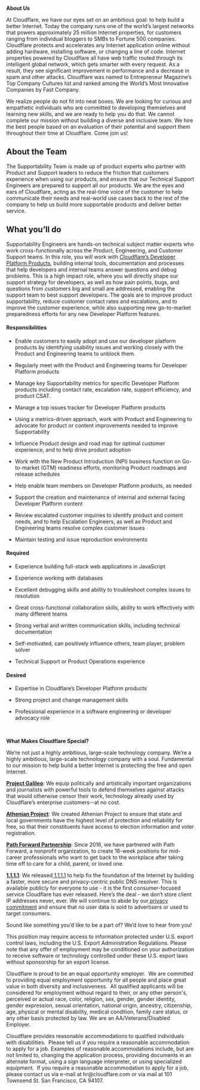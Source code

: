 <div class="content-intro">
	<div><strong>About Us</strong></div>
	<div>
		<p><span style="font-weight: 400;">At Cloudflare, we have our eyes set on an ambitious goal: to help build a better Internet. Today the company runs one of the world’s largest networks that powers approximately 25 million Internet properties, for customers ranging from individual bloggers to SMBs to Fortune 500 companies. Cloudflare protects and accelerates any Internet application online without adding hardware, installing software, or changing a line of code. Internet properties powered by Cloudflare all have web traffic routed through its intelligent global network, which gets smarter with every request. As a result, they see significant improvement in performance and a decrease in spam and other attacks. Cloudflare was named to Entrepreneur Magazine’s Top Company Cultures list and ranked among the World’s Most Innovative Companies by Fast Company.</span><span style="font-weight: 400;">&nbsp;</span></p>
		<p><span style="font-weight: 400;">We realize people do not fit into neat boxes. We are looking for curious and empathetic individuals who are committed to developing themselves and learning new skills, and we are ready to help you do that. We cannot complete our mission without building a diverse and inclusive team. We hire the best people based on an evaluation of their potential and support them throughout their time at Cloudflare. Come join us!&nbsp;</span></p>
	</div>
</div>
<h2>About the Team</h2>
<p>The Supportability Team is made up of product experts who partner with Product and Support leaders to reduce the friction that customers experience when using our products, and ensure that our Technical Support Engineers are prepared to support all our products. We are the eyes and ears of Cloudflare, acting as the real-time voice of the customer to help communicate their needs and real-world use cases back to the rest of the company to help us build more supportable products and deliver better service.</p>
<h2>What you’ll do</h2>
<p>Supportability Engineers are hands-on technical subject matter experts who work cross-functionally across the Product, Engineering, and Customer Support teams. In this role, you will work with <a href="https://www.cloudflare.com/developer-platform/products/">Cloudflare’s Developer Platform Products</a>, building internal tools, documentation and processes that help developers and internal teams answer questions and debug problems. This is a high impact role, where you will directly shape our support strategy for developers, as well as how pain points, bugs, and questions from customers big and small are addressed, enabling the support team to best support developers. The goals are to improve product supportability, reduce customer contact rates and escalations, and to improve the customer experience, while also supporting new go-to-market preparedness efforts for any new Developer Platform features.</p>
<h4>Responsibilities</h4>
<ul>
	<li>
		<p>Enable customers to easily adopt and use our developer platform products by identifying usability issues and working closely with the Product and Engineering teams to unblock them.</p>
	</li>
	<li>
		<p>Regularly meet with the Product and Engineering teams for Developer Platform products</p>
	</li>
	<li>
		<p>Manage key Supportability metrics for specific Developer Platform products including contact rate, escalation rate, support efficiency, and product CSAT.&nbsp;</p>
	</li>
	<li>
		<p>Manage a top issues tracker for Developer Platform products&nbsp;</p>
	</li>
	<li>
		<p>Using a metrics-driven approach, work with Product and Engineering to advocate for product or content improvements needed to improve Supportability</p>
	</li>
	<li>
		<p>Influence Product design and road map for optimal customer experience, and to help drive product adoption</p>
	</li>
	<li>
		<p>Work with the New Product Introduction (NPI) business function on Go-to-market (GTM) readiness efforts, monitoring Product roadmaps and release schedules</p>
	</li>
	<li>
		<p>Help enable team members on Developer Platform products, as needed</p>
	</li>
	<li>
		<p>Support the creation and maintenance of internal and external facing Developer Platform content</p>
	</li>
	<li>
		<p>Review escalated customer inquiries to identify product and content needs, and to help Escalation Engineers, as well as Product and Engineering teams resolve complex customer issues</p>
	</li>
	<li>
		<p>Maintain testing and issue reproduction environments</p>
	</li>
</ul>
<h4>Required&nbsp;</h4>
<ul>
	<li>
		<p>Experience building full-stack web applications in JavaScript</p>
	</li>
	<li>
		<p>Experience working with databases</p>
	</li>
	<li>
		<p>Excellent debugging skills and ability to troubleshoot complex issues to resolution</p>
	</li>
	<li>
		<p>Great cross-functional collaboration skills, ability to work effectively with many different teams</p>
	</li>
	<li>
		<p>Strong verbal and written communication skills, including technical documentation&nbsp;</p>
	</li>
	<li>
		<p>Self-motivated, can positively influence others, team player, problem solver</p>
	</li>
	<li>
		<p>Technical Support or Product Operations experience</p>
	</li>
</ul>
<h4>Desired</h4>
<ul>
	<li>
		<p>Expertise in Cloudflare’s Developer Platform products</p>
	</li>
	<li>
		<p>Strong project and change management skills</p>
	</li>
	<li>
		<p>Professional experience in a software engineering or developer advocacy role</p>
	</li>
</ul>
<p>&nbsp;</p>
<div class="content-conclusion">
	<p><strong>What Makes Cloudflare Special?</strong></p>
	<p><span style="font-weight: 400;">We’re not just a highly ambitious, large-scale technology company. We’re a highly ambitious, large-scale technology company with a soul. Fundamental to our mission to help build a better Internet is protecting the free and open Internet.</span></p>
	<p><a href="https://blog.cloudflare.com/protecting-free-expression-online/"><strong>Project Galileo</strong></a><span style="font-weight: 400;">: We equip politically and artistically important organizations and journalists with powerful tools to defend themselves against attacks that would otherwise censor their work, technology already used by Cloudflare’s enterprise customers--at no cost.</span></p>
	<p><strong><a href="https://www.cloudflare.com/athenian/">Athenian Project</a></strong><span style="font-weight: 400;">: We created Athenian Project to ensure that state and local governments have the highest level of protection and reliability for free, so that their constituents have access to election information and voter registration.</span></p>
	<p><a href="https://blog.cloudflare.com/tag/path-forward/"><strong>Path Forward Partnership</strong></a><span style="font-weight: 400;">: Since 2016, we have partnered with Path Forward, a nonprofit organization, to create 16-week positions for mid-career professionals who want to get back to the workplace after taking time off to care for a child, parent, or loved one.</span></p>
	<p><a href="https://1.1.1.1/"><strong>1.1.1.1</strong></a><span style="font-weight: 400;">: We released</span><a href="https://1.1.1.1/"> <span style="font-weight: 400;">1.1.1.1</span></a><span style="font-weight: 400;"> to help fix the foundation of the Internet by building a faster, more secure and privacy-centric public DNS resolver. This is available publicly for everyone to use - it is the first consumer-focused service Cloudflare has ever released. Here’s the deal - we don’t store client IP addresses never, ever. We will continue to abide by our</span><a href="https://developers.cloudflare.com/1.1.1.1/privacy/public-dns-resolver"> privacy commitment</a><span style="font-weight: 400;"> and ensure that no user data is sold to advertisers or used to target consumers.</span></p>
	<p><span style="font-weight: 400;">Sound like something you’d like to be a part of? We’d love to hear from you!</span></p>
	<p><span style="font-weight: 400;">This position may require access to information protected under U.S. export control laws, including the U.S. Export Administration Regulations. Please note that any offer of employment may be conditioned on your authorization to receive software or technology controlled under these U.S. export laws without sponsorship for an export license.</span></p>
	<p><span style="font-weight: 400;">Cloudflare is proud to be an equal opportunity employer. &nbsp;We are committed to providing equal employment opportunity for all people and place great value in both diversity and inclusiveness. &nbsp;All qualified applicants will be considered for employment without regard to their, or any other person's, perceived or actual</span> <span style="font-weight: 400;">race, color, religion, sex, gender, gender identity, gender expression, sexual orientation, national origin, ancestry, citizenship, age, physical or mental disability, medical condition, family care status, or any other basis protected by law. </span><span style="font-weight: 400;">We are an AA/Veterans/Disabled Employer.</span></p>
	<p><span style="font-weight: 400;">Cloudflare provides reasonable accommodations to qualified individuals with disabilities. &nbsp;Please tell us if you require a reasonable accommodation to apply for a job. Examples of reasonable accommodations include, but are not limited to, changing the application process, providing documents in an alternate format, using a sign language interpreter, or using specialized equipment. &nbsp;If you require a reasonable accommodation to apply for a job, please contact us via e-mail at </span><span style="font-weight: 400;">hr@cloudflare.com</span><span style="font-weight: 400;"> or via mail at 101 Townsend St. San Francisco, CA 94107.</span></p>
</div>